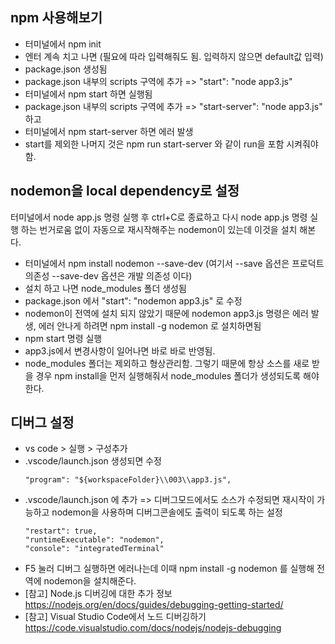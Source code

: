 ## npm 사용해보기
- 터미널에서 npm init 
- 엔터 계속 치고 나면 (필요에 따라 입력해줘도 됨. 입력하지 않으면 default값 입력) 
- package.json 생성됨
- package.json 내부의 scripts 구역에 추가 => "start": "node app3.js"
- 터미널에서 npm start 하면 실행됨
- package.json 내부의 scripts 구역에 추가 => "start-server": "node app3.js" 하고
- 터미널에서 npm start-server 하면 에러 발생
- start를 제외한 나머지 것은 npm run start-server 와 같이 run을 포함 시켜줘야함.

## nodemon을 local dependency로 설정
터미널에서 node app.js 명령 실행 후 ctrl+C로 종료하고 다시 node app.js 명령 실행 하는 번거로움 없이 자동으로 재시작해주는 nodemon이 있는데 이것을 설치 해본다.
- 터미널에서 npm install nodemon --save-dev (여기서 --save 옵션은 프로덕트 의존성 --save-dev 옵션은 개발 의존성 이다)
- 설치 하고 나면 node_modules 폴더 생성됨
- package.json 에서 "start": "nodemon app3.js" 로 수정
- nodemon이 전역에 설치 되지 않았기 때문에 nodemon app3.js 명령은 에러 발생, 에러 안나게 하려면 npm install -g nodemon 로 설치하면됨
- npm start 명령 실행
- app3.js에서 변경사항이 일어나면 바로 바로 반영됨.
- node_modules 폴더는 제외하고 형상관리함. 그렇기 때문에 항상 소스를 새로 받을 경우 npm install을 먼저 실행해줘서 node_modules 폴더가 생성되도록 해야한다.

## 디버그 설정
- vs code > 실행 > 구성추가
- .vscode/launch.json 생성되면 수정 
   ```
   "program": "${workspaceFolder}\\003\\app3.js",
   ```
- .vscode/launch.json 에 추가 => 디버그모드에서도 소스가 수정되면 재시작이 가능하고 nodemon을 사용하며 디버그콘솔에도 출력이 되도록 하는 설정
  ```
  "restart": true,
  "runtimeExecutable": "nodemon",
  "console": "integratedTerminal"
  ```
- F5 눌러 디버그 실행하면 에러나는데 이때  npm install -g nodemon 를 실행해 전역에 nodemon을 설치해준다.
- [참고] Node.js 디버깅에 대한 추가 정보 
  https://nodejs.org/en/docs/guides/debugging-getting-started/
- [참고] Visual Studio Code에서 노드 디버깅하기
  https://code.visualstudio.com/docs/nodejs/nodejs-debugging
